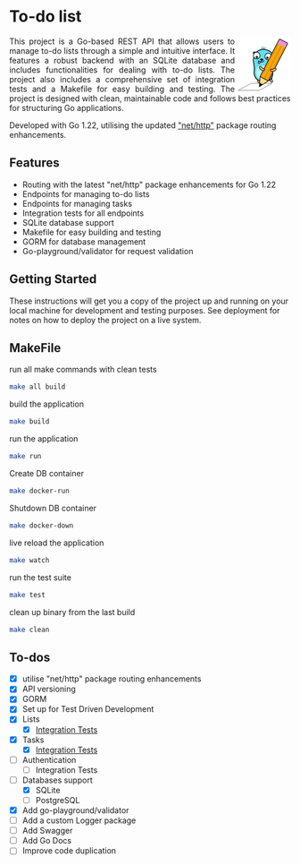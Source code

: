 # To-do list

<div>
  <img align="right" src="./gopher.png" height="100" alt="Gopher">
  <p align="justify">
  This project is a Go-based REST API that allows users to manage to-do lists through a simple and intuitive interface. It features a robust backend with an SQLite database and includes functionalities for dealing with to-do lists. The project also includes a comprehensive set of integration tests and a Makefile for easy building and testing. The project is designed with clean, maintainable code and follows best practices for structuring Go applications.
  </p>
</div>

Developed with Go 1.22, utilising the updated ["net/http"](https://go.dev/blog/routing-enhancements) package routing enhancements.

## Features

- Routing with the latest "net/http" package enhancements for Go 1.22
- Endpoints for managing to-do lists
- Endpoints for managing tasks
- Integration tests for all endpoints
- SQLite database support
- Makefile for easy building and testing
- GORM for database management
- Go-playground/validator for request validation

## Getting Started

These instructions will get you a copy of the project up and running on your local machine for development and testing purposes. See deployment for notes on how to deploy the project on a live system.

## MakeFile

run all make commands with clean tests

```bash
make all build
```

build the application

```bash
make build
```

run the application

```bash
make run
```

Create DB container

```bash
make docker-run
```

Shutdown DB container

```bash
make docker-down
```

live reload the application

```bash
make watch
```

run the test suite

```bash
make test
```

clean up binary from the last build

```bash
make clean
```

## To-dos

- [x] utilise "net/http" package routing enhancements
- [x] API versioning
- [x] GORM
- [x] Set up for Test Driven Development
- [x] Lists
  - [x] [Integration Tests](https://github.com/thefactus/todo-list/blob/main/tests/lists_handlers_test.go)
- [x] Tasks
  - [x] [Integration Tests](https://github.com/thefactus/todo-list/blob/main/tests/tasks_handlers_test.go)
- [ ] Authentication
  - [ ] Integration Tests
- [ ] Databases support
  - [x] SQLite
  - [ ] PostgreSQL
- [x] Add go-playground/validator
- [ ] Add a custom Logger package
- [ ] Add Swagger
- [ ] Add Go Docs
- [ ] Improve code duplication
